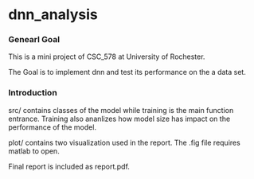 # dnn_analysis
### Genearl Goal
This is a mini project of CSC_578 at University of Rochester.

The Goal is to implement dnn and test its performance on the a data set. 
### Introduction
src/ contains classes of the model while training is the main function entrance. Training also ananlizes how model size has impact on the performance of the model.

plot/ contains two visualization used in the report. The .fig file requires matlab to open.

Final report is included as report.pdf.
